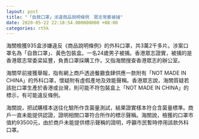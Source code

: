 ```yaml
---
layout: post
title: "「自救口罩」涉違商品說明條例　眾志常委被捕"
date: 2020-05-22 22:18:54.000000000 +08:00
categories: rthk
---
```


海關檢獲935盒涉嫌違反《商品說明條例》的外科口罩，共3萬2千多片。涉案口罩名為「自救口罩」、黃色包裝盒。一名24歲男子被捕。香港眾志證實，被捕的是香港眾志常委梁延豐，負責口罩採購工作，又指海關搜查香港眾志的辦公室。

海關早前接獲舉報，指有網上商戶透過餐廳食肆供應一款附有「NOT MADE IN CHINA」的外科口罩，懷疑附有虛假產地及效能聲稱。香港眾志說，海關質疑若該批口罩生產於香港或台灣，則可能不符包裝盒上「NOT MADE IN CHINA」的標示，有可能違反條例。

海關說，把試購樣本送往化驗所作含菌量測試，結果證實樣本符合含菌量標準。商戶一直未能提供認證，證明相關口罩符合所作的標示聲稱。海關說，檢獲的口罩市值約93500元，由於商戶未能提供標示聲稱的證明，呼籲市民暫時停用該款外科口罩。
